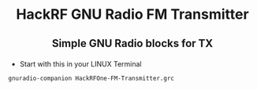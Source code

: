 # <p align="center"><b>HackRF GNU Radio FM Transmitter</b></p>
## <p align="center"><b>Simple GNU Radio blocks for TX</b></p>
- Start with this in your LINUX Terminal
```
gnuradio-companion HackRFOne-FM-Transmitter.grc
```
